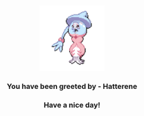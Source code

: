 <p align="center">
    <img src="https://raw.githubusercontent.com/PokeAPI/sprites/master/sprites/pokemon/858.png" width="150" height="150">
</p>
<h3 align="center">You have been greeted by - <b>Hatterene</b></h3>
<h3 align="center">Have a nice day!</h3>
